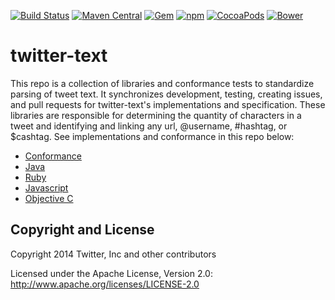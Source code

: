 [![Build Status](https://img.shields.io/travis/twitter/twitter-text/master.svg)](https://travis-ci.org/twitter/twitter-text) [![Maven Central](https://img.shields.io/maven-central/v/com.twitter/twitter-text.svg)](http://search.maven.org/#search%7Cgav%7C1%7Cg%3A%22com.twitter%22%20AND%20a%3A%22twitter-text%22) [![Gem](https://img.shields.io/gem/v/twitter-text.svg)](https://rubygems.org/gems/twitter-text) [![npm](https://img.shields.io/npm/v/twitter-text.svg)](https://www.npmjs.com/package/twitter-text) [![CocoaPods](https://img.shields.io/cocoapods/v/twitter-text.svg)](http://cocoapods.org/?q=twitter-text) [![Bower](https://img.shields.io/bower/v/twitter-text.svg)](http://bower.io/search/?q=twitter-text)

twitter-text
============

This repo is a collection of libraries and conformance tests to standardize parsing of tweet text. It synchronizes development, testing, creating issues, and pull requests for twitter-text's implementations and specification. These libraries are responsible for determining the quantity of characters in a tweet and identifying and linking any url, @username, #hashtag, or $cashtag. See implementations and conformance in this repo below:

* [Conformance](conformance)
* [Java](java)
* [Ruby](rb)
* [Javascript](js)
* [Objective C](objc)


## Copyright and License

Copyright 2014 Twitter, Inc and other contributors

Licensed under the Apache License, Version 2.0: http://www.apache.org/licenses/LICENSE-2.0

